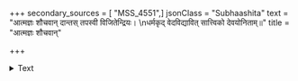 +++
secondary_sources = [ "MSS_4551",]
jsonClass = "Subhaashita"
text = "आत्मज्ञः शौचवान् दान्तस् तपस्वी विजितेन्द्रियः।  \nधर्मकृद् वेदविद्यावित् सात्त्विको देवयोनिताम्॥"
title = "आत्मज्ञः शौचवान्"

+++

<details><summary>Text</summary>

आत्मज्ञः शौचवान् दान्तस् तपस्वी विजितेन्द्रियः।  
धर्मकृद् वेदविद्यावित् सात्त्विको देवयोनिताम्॥
</details>

